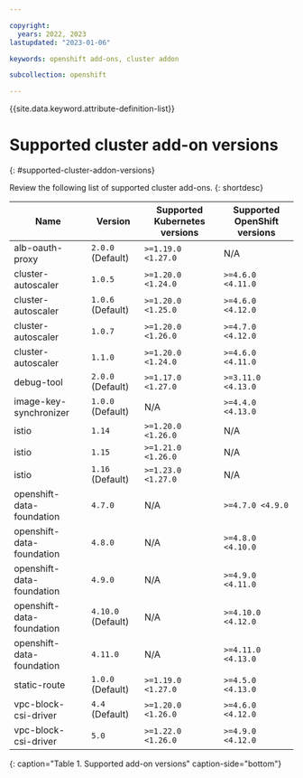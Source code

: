 ```yaml
---

copyright: 
  years: 2022, 2023
lastupdated: "2023-01-06"

keywords: openshift add-ons, cluster addon

subcollection: openshift

---
```


{{site.data.keyword.attribute-definition-list}}

# Supported cluster add-on versions
{: #supported-cluster-addon-versions}

Review the following list of supported cluster add-ons.
{: shortdesc}

| Name | Version | Supported Kubernetes versions | Supported OpenShift versions |
| --- | --- | --- | --- |
| alb-oauth-proxy | `2.0.0` (Default) | `>=1.19.0 <1.27.0` |  N/A  |
| cluster-autoscaler | `1.0.5`  | `>=1.20.0 <1.24.0` | `>=4.6.0 <4.11.0` |
| cluster-autoscaler | `1.0.6` (Default) | `>=1.20.0 <1.25.0` | `>=4.6.0 <4.12.0` |
| cluster-autoscaler | `1.0.7`  | `>=1.20.0 <1.26.0` | `>=4.7.0 <4.12.0` |
| cluster-autoscaler | `1.1.0`  | `>=1.20.0 <1.24.0` | `>=4.6.0 <4.11.0` |
| debug-tool | `2.0.0` (Default) | `>=1.17.0 <1.27.0` | `>=3.11.0 <4.13.0` |
| image-key-synchronizer | `1.0.0` (Default) |  N/A  | `>=4.4.0 <4.13.0` |
| istio | `1.14`  | `>=1.20.0 <1.26.0` |  N/A  |
| istio | `1.15`  | `>=1.21.0 <1.26.0` |  N/A  |
| istio | `1.16` (Default) | `>=1.23.0 <1.27.0` |  N/A  |
| openshift-data-foundation | `4.7.0`  |  N/A  | `>=4.7.0 <4.9.0` |
| openshift-data-foundation | `4.8.0`  |  N/A  | `>=4.8.0 <4.10.0` |
| openshift-data-foundation | `4.9.0`  |  N/A  | `>=4.9.0 <4.11.0` |
| openshift-data-foundation | `4.10.0` (Default) |  N/A  | `>=4.10.0 <4.12.0` |
| openshift-data-foundation | `4.11.0`  |  N/A  | `>=4.11.0 <4.13.0` |
| static-route | `1.0.0` (Default) | `>=1.19.0 <1.27.0` | `>=4.5.0 <4.13.0` |
| vpc-block-csi-driver | `4.4` (Default) | `>=1.20.0 <1.26.0` | `>=4.6.0 <4.12.0` |
| vpc-block-csi-driver | `5.0`  | `>=1.22.0 <1.26.0` | `>=4.9.0 <4.12.0` |
{: caption="Table 1. Supported add-on versions" caption-side="bottom"}



